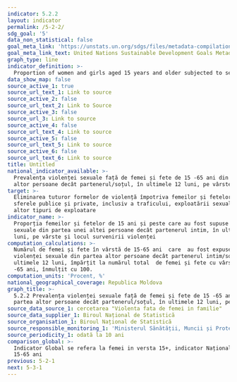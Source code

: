 ```yaml
---
indicator: 5.2.2
layout: indicator
permalink: /5-2-2/
sdg_goal: '5'
data_non_statistical: false
goal_meta_link: 'https://unstats.un.org/sdgs/files/metadata-compilation/Metadata-Goal-5.pdf'
goal_meta_link_text: United Nations Sustainable Development Goals Metadata (PDF 294 KB)
graph_type: line
indicator_definition: >-
  Proportion of women and girls aged 15 years and older subjected to sexual
data_show_map: false
source_active_1: true
source_url_text_1: Link to source
source_active_2: false
source_url_text_2: Link to Source
source_active_3: false
source_url_3: Link to source
source_active_4: false
source_url_text_4: Link to source
source_active_5: false
source_url_text_5: Link to source
source_active_6: false
source_url_text_6: Link to source
title: Untitled
national_indicator_available: >-
  Prevalența violenței sexuale față de femei și fete de 15 -65 ani din partea
  altor persoane decât partenerul/soțul, în ultimele 12 luni, pe vârste
target: >-
  Eliminarea tuturor formelor de violență împotriva femeilor și fetelor, în
  sferele publice și private, inclusiv a traficului, exploatării sexuale și a
  altor tipuri de exploatare
indicator_name: >-
  Proporția femeilor și fetelor de 15 ani și peste care au fost supuse violenței
  sexuale din partea unei altei persoane decât partenerul intim, în ultimele 12
  luni, pe vârste și locul survenirii violenței
computation_calculations: >-
  Numărul de femei și fete în vârstă de 15-65 ani  care  au fost expuse
  violenței sexuale din partea altor persoane decât partenerul intim/soț,  în
  ultimele 12 luni, împărțit la numărul total  de femei și fete cu vârsta de 15
  -65 ani, înmulțit cu 100.
computation_units: 'Procent, %'
national_geographical_coverage: Republica Moldova
graph_title: >-
  5.2.2 Prevalența violenței sexuale față de femei și fete de 15 -65 ani din
  partea altor persoane decât partenerul/soțul, în ultimele 12 luni, pe vârste
source_data_source_1: cercetarea "Violenta fata de femei in familie"
source_data_supplier_1: Biroul Național de Statistică
source_organisation_1: Biroul Național de Statistică
source_responsible_monitoring_1: 'Ministerul Sănătății, Muncii și Protecției Sociale'
source_periodicity_1: odată la 10 ani
comparison_global: >-
  Indicator Global se refera la femei in versta 15+, indicator Național - femei
  15-65 ani
previous: 5-2-1
next: 5-3-1
---
```

